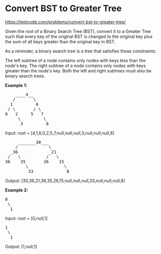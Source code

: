 # Convert BST to Greater Tree
https://leetcode.com/problems/convert-bst-to-greater-tree/

Given the root of a Binary Search Tree (BST), convert it to a Greater Tree such that every key of the original BST is changed to the original key plus the sum of all keys greater than the original key in BST.

As a reminder, a binary search tree is a tree that satisfies these constraints:

The left subtree of a node contains only nodes with keys less than the node's key.
The right subtree of a node contains only nodes with keys greater than the node's key.
Both the left and right subtrees must also be binary search trees.
 

<b>Example 1:</b>
<pre>
    ____4__
   /       \
  1         6
 / \       / \
0   2     5   7
     \         \
      3         8
</pre>
Input: root = [4,1,6,0,2,5,7,null,null,null,3,null,null,null,8]
<pre>
     _______30___
    /            \
  _36            _21
 /   \          /   \
36    35       26    15
        \              \
         33             8
</pre>
Output: [30,36,21,36,35,26,15,null,null,null,33,null,null,null,8]

<b>Example 2:</b>
<pre>
0
 \
  1
</pre>
Input: root = [0,null,1]
<pre>
1
 \
  1
</pre>
Output: [1,null,1]